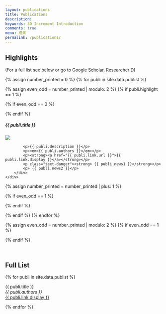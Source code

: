 ```yaml
---
layout: publications
title: Publications
description: 
keywords: 3D Increment Introduction
comments: true
menu: 成果
permalink: /publications/
---
```

## Highlights

(For a full list see [below](#full-list) or go to [Google Scholar](https://scholar.google.ch/citations?user=TqxYWZsAAAAJ), [ResearcherID](https://www.researcherid.com/rid/D-7763-2012))

{% assign number_printed = 0 %}
{% for publi in site.data.publist %}

{% assign even_odd = number_printed | modulo: 2 %}
{% if publi.highlight == 1 %}

{% if even_odd == 0 %}
<div class="row">
{% endif %}

<div class="col-sm-6 clearfix">

 <div class="thumbnail">
		<div class="caption">
				<h5>{{ publi.title }}</h5>
		<img src="{{ site.url }}{{ site.baseurl }}/images/pubpic/{{ publi.image }}" class="img-responsive" witdh="20%"/>
		
			<p>{{ publi.description }}</p>
			<p><em>{{ publi.authors }}</em></p>
			<p><strong><a href="{{ publi.link.url }}">{{ publi.link.display }}</a></strong></p>
			<p class="text-danger"><strong> {{ publi.news1 }}</strong></p>
			<p> {{ publi.news2 }}</p>
		</div>
    </div>
 

</div>

{% assign number_printed = number_printed | plus: 1 %}

{% if even_odd == 1 %}
</div>
{% endif %}

{% endif %}
{% endfor %}

{% assign even_odd = number_printed | modulo: 2 %}
{% if even_odd == 1 %}
</div>
{% endif %}

<p> &nbsp; </p>


## Full List

{% for publi in site.data.publist %}

  {{ publi.title }} <br />
  <em>{{ publi.authors }} </em><br /><a href="{{ publi.link.url }}">{{ publi.link.display }}</a>

{% endfor %}



